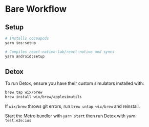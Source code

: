 # Bare Workflow

## Setup

```sh
# Installs cocoapods
yarn ios:setup

# Compiles react-native-lab/react-native and syncs
yarn android:setup
```

## Detox

To run Detox, ensure you have their custom simulators installed with:

```sh
brew tap wix/brew
brew install wix/brew/applesimutils
```

If `wix/brew` throws git errors, run `brew untap wix/brew` and reinstall.

Start the Metro bundler with `yarn start` then run Detox with `yarn test:e2e:ios`
